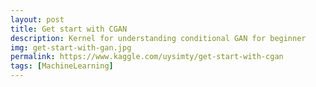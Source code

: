 ```yaml
---
layout: post
title: Get start with CGAN
description: Kernel for understanding conditional GAN for beginner
img: get-start-with-gan.jpg
permalink: https://www.kaggle.com/uysimty/get-start-with-cgan
tags: [MachineLearning]
---
```

